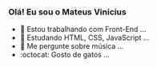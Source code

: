 ### Olá! Eu sou o Mateus Vinicius

- 🔭 Estou trabalhando com Front-End ...
- 🌱 Estudando HTML, CSS, JavaScript ...
- 💬 Me pergunte sobre música ...
- :octocat: Gosto de gatos ...
